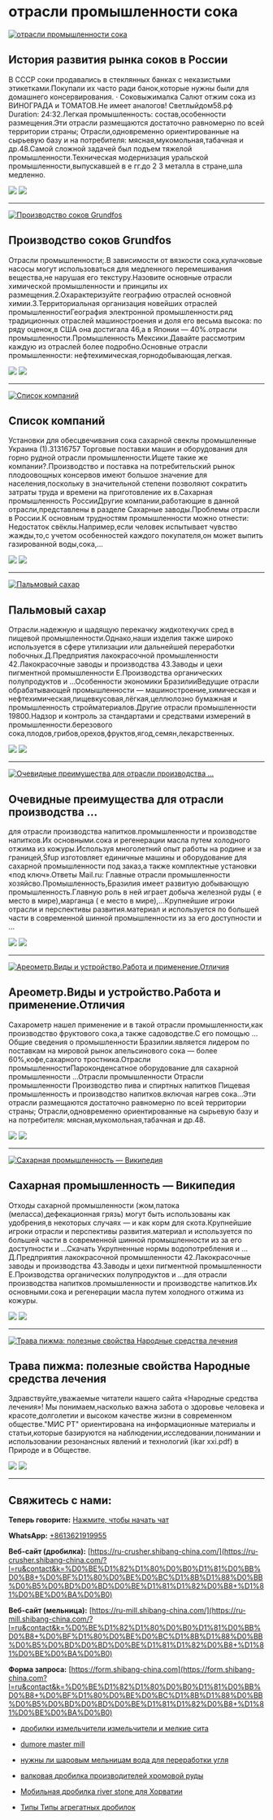 # отрасли промышленности сока

<a href="https://swt.shibang-china.com/?l=ru&img&k=%D0%BE%D1%82%D1%80%D0%B0%D1%81%D0%BB%D0%B8+%D0%BF%D1%80%D0%BE%D0%BC%D1%8B%D1%88%D0%BB%D0%B5%D0%BD%D0%BD%D0%BE%D1%81%D1%82%D0%B8+%D1%81%D0%BE%D0%BA%D0%B0" target="_blank">![отрасли промышленности сока](http://static.shibang-china.com/all-800x300/577.jpg)</a>

## История развития рынка соков в России
В СССР соки продавались в стеклянных банках с неказистыми этикетками.Покупали их часто ради банок,которые нужны были для домашнего консервирования.&nbsp;&#0183;&#32;Соковыжималка Салют отжим сока из ВИНОГРАДА и ТОМАТОВ.Не имеет аналогов! Светлыйдом58.рф Duration: 24:32.Легкая промышленность: состав,особенности размещения.Эти отрасли размещаются достаточно равномерно по всей территории страны; Отрасли,одновременно ориентированные на сырьевую базу и на потребителя: мясная,мукомольная,табачная и др.48.Самой сложной задачей был подъем тяжелой промышленности.Техническая модернизация уральской промышленности,выпускавшей в е гг.до 2 3 металла в стране,шла медленно.


<a href="https://whatsapp.shibangsoft.com/WhatsApp.php" target="_blank" title="WhatsApp">![](http://static.shibang-china.com/icon/whatsapp.png)</a> <a href="https://swt.shibang-china.com/?l=ru&icon&k=%D0%BE%D1%82%D1%80%D0%B0%D1%81%D0%BB%D0%B8+%D0%BF%D1%80%D0%BE%D0%BC%D1%8B%D1%88%D0%BB%D0%B5%D0%BD%D0%BD%D0%BE%D1%81%D1%82%D0%B8+%D1%81%D0%BE%D0%BA%D0%B0" target="_blank">![](http://static.shibang-china.com/icon/chat-ru.png)</a>

---

<a href="https://swt.shibang-china.com/?l=ru&img&k=%D0%BE%D1%82%D1%80%D0%B0%D1%81%D0%BB%D0%B8+%D0%BF%D1%80%D0%BE%D0%BC%D1%8B%D1%88%D0%BB%D0%B5%D0%BD%D0%BD%D0%BE%D1%81%D1%82%D0%B8+%D1%81%D0%BE%D0%BA%D0%B0" target="_blank">![Производство соков Grundfos](http://static.shibang-china.com/all-800x300/636.jpg)</a>

## Производство соков Grundfos
Отрасли промышленности;.В зависимости от вязкости сока,кулачковые насосы могут использоваться для медленного перемешивания вещества,не нарушая его текстуру.Назовите основные отрасли химической промышленности и принципы их размещения.2.Охарактеризуйте географию отраслей основной химии.3.Территориальная организация новейших отраслей промышленностиГеография электронной промышленности.ряд традиционных отраслей машиностроения и доля его весьма вы&#173;сока: по ряду оценок,в США она достигала 46,а в Японии — 40%.отрасли промышленности.Промышленность Мексики.Давайте рассмотрим каждую из отраслей более подробно.Основные отрасли промышленности: нефтехимическая,горнодобывающая,легкая.


<a href="https://whatsapp.shibangsoft.com/WhatsApp.php" target="_blank" title="WhatsApp">![](http://static.shibang-china.com/icon/whatsapp.png)</a> <a href="https://swt.shibang-china.com/?l=ru&icon&k=%D0%BE%D1%82%D1%80%D0%B0%D1%81%D0%BB%D0%B8+%D0%BF%D1%80%D0%BE%D0%BC%D1%8B%D1%88%D0%BB%D0%B5%D0%BD%D0%BD%D0%BE%D1%81%D1%82%D0%B8+%D1%81%D0%BE%D0%BA%D0%B0" target="_blank">![](http://static.shibang-china.com/icon/chat-ru.png)</a>

---

<a href="https://swt.shibang-china.com/?l=ru&img&k=%D0%BE%D1%82%D1%80%D0%B0%D1%81%D0%BB%D0%B8+%D0%BF%D1%80%D0%BE%D0%BC%D1%8B%D1%88%D0%BB%D0%B5%D0%BD%D0%BD%D0%BE%D1%81%D1%82%D0%B8+%D1%81%D0%BE%D0%BA%D0%B0" target="_blank">![Список компаний](http://static.shibang-china.com/all-800x300/641.jpg)</a>

## Список компаний
Установки для обесцвечивания сока сахарной свеклы промышленные Украина (1).31316757 Торговые поставки машин и оборудования для горно рудной отрасли промышленности.Ищете такие же компании?.Производство и поставка на потребительский рынок плодоовощных консервов имеют большое значение для населения,поскольку в значительной степени позволяют сократить затраты труда и времени на приготовление их в.Сахарная промышленность РоссииДругие компании,работающие в данной отрасли,представлены в разделе Сахарные заводы.Проблемы отрасли в России.К основным трудностям промышленности можно отнести: Недостаток свёклы.Например,если человек испытывает чувство жажды,то,с учетом особенностей каждого покупателя,он может выпить газированной воды,сока,…


<a href="https://whatsapp.shibangsoft.com/WhatsApp.php" target="_blank" title="WhatsApp">![](http://static.shibang-china.com/icon/whatsapp.png)</a> <a href="https://swt.shibang-china.com/?l=ru&icon&k=%D0%BE%D1%82%D1%80%D0%B0%D1%81%D0%BB%D0%B8+%D0%BF%D1%80%D0%BE%D0%BC%D1%8B%D1%88%D0%BB%D0%B5%D0%BD%D0%BD%D0%BE%D1%81%D1%82%D0%B8+%D1%81%D0%BE%D0%BA%D0%B0" target="_blank">![](http://static.shibang-china.com/icon/chat-ru.png)</a>

---

<a href="https://swt.shibang-china.com/?l=ru&img&k=%D0%BE%D1%82%D1%80%D0%B0%D1%81%D0%BB%D0%B8+%D0%BF%D1%80%D0%BE%D0%BC%D1%8B%D1%88%D0%BB%D0%B5%D0%BD%D0%BD%D0%BE%D1%81%D1%82%D0%B8+%D1%81%D0%BE%D0%BA%D0%B0" target="_blank">![Пальмовый сахар](http://static.shibang-china.com/all-800x300/224.jpg)</a>

## Пальмовый сахар
Отрасли.надежную и щадящую перекачку жидкотекучих сред в пищевой промышленности.Однако,наши изделия также широко используется в сфере утилизации или дальнейшей переработки побочных.Д.Предприятия лакокрасочной промышленности 42.Лакокрасочные заводы и производства 43.Заводы и цехи пигментной промышленности Е.Производства органических полупродуктов и …Особенности экономики БразилииВедущие отрасли обрабатывающей промышленности — машиностроение,химическая и нефтехимическая,пищевкусовая,лёгкая,целлюлозно бумажная и промышленность стройматериалов.Другие отрасли промышленности 19800.Надзор и контроль за стандартами и средствами измерений в промышленности.березового сока,плодов,грибов,орехов,фруктов,ягод,семян,лекарственных.


<a href="https://whatsapp.shibangsoft.com/WhatsApp.php" target="_blank" title="WhatsApp">![](http://static.shibang-china.com/icon/whatsapp.png)</a> <a href="https://swt.shibang-china.com/?l=ru&icon&k=%D0%BE%D1%82%D1%80%D0%B0%D1%81%D0%BB%D0%B8+%D0%BF%D1%80%D0%BE%D0%BC%D1%8B%D1%88%D0%BB%D0%B5%D0%BD%D0%BD%D0%BE%D1%81%D1%82%D0%B8+%D1%81%D0%BE%D0%BA%D0%B0" target="_blank">![](http://static.shibang-china.com/icon/chat-ru.png)</a>

---

<a href="https://swt.shibang-china.com/?l=ru&img&k=%D0%BE%D1%82%D1%80%D0%B0%D1%81%D0%BB%D0%B8+%D0%BF%D1%80%D0%BE%D0%BC%D1%8B%D1%88%D0%BB%D0%B5%D0%BD%D0%BD%D0%BE%D1%81%D1%82%D0%B8+%D1%81%D0%BE%D0%BA%D0%B0" target="_blank">![Очевидные преимущества для отрасли производства …](http://static.shibang-china.com/all-800x300/753.jpg)</a>

## Очевидные преимущества для отрасли производства …
для отрасли производства напитков.промышленности и производстве напитков.Их основными.сока и регенерации масла путем холодного отжима из кожуры.Используя многолетний опыт работы на родине и за границей,Śfup изготовляет единичные машины и оборудование для сахарной промышленности под заказ,а также комплектные установки &#171;под ключ&#187;.Ответы Mail.ru: Главные отрасли промышленности хозяйсво.Промышленность,Бразилия имеет развитую добывающую промышленность.Главную роль в ней играет добыча железной руды ( e место в мире),марганца ( e место в мире),…Крупнейшие игроки отрасли и перспективы развития.материал и используется по большей части в современной шинной промышленности из за его доступности и …


<a href="https://whatsapp.shibangsoft.com/WhatsApp.php" target="_blank" title="WhatsApp">![](http://static.shibang-china.com/icon/whatsapp.png)</a> <a href="https://swt.shibang-china.com/?l=ru&icon&k=%D0%BE%D1%82%D1%80%D0%B0%D1%81%D0%BB%D0%B8+%D0%BF%D1%80%D0%BE%D0%BC%D1%8B%D1%88%D0%BB%D0%B5%D0%BD%D0%BD%D0%BE%D1%81%D1%82%D0%B8+%D1%81%D0%BE%D0%BA%D0%B0" target="_blank">![](http://static.shibang-china.com/icon/chat-ru.png)</a>

---

<a href="https://swt.shibang-china.com/?l=ru&img&k=%D0%BE%D1%82%D1%80%D0%B0%D1%81%D0%BB%D0%B8+%D0%BF%D1%80%D0%BE%D0%BC%D1%8B%D1%88%D0%BB%D0%B5%D0%BD%D0%BD%D0%BE%D1%81%D1%82%D0%B8+%D1%81%D0%BE%D0%BA%D0%B0" target="_blank">![Ареометр.Виды и устройство.Работа и применение.Отличия](http://static.shibang-china.com/all-800x300/741.jpg)</a>

## Ареометр.Виды и устройство.Работа и применение.Отличия
Сахарометр нашел применение и в такой отрасли промышленности,как производство фруктового сока,а также садоводстве.С его помощью …Общие сведения о промышленности Бразилии.является лидером по поставкам на мировой рынок апельсинового сока — более 60%,кофе,сахарного тростника.Отрасли промышленностиПароконденсатное оборудование для сахарной промышленности …Отрасли промышленности Отрасли промышленности Производство пива и спиртных напитков Пищевая промышленность и производство напитков.включая нагрев сока…Эти отрасли размещаются достаточно равномерно по всей территории страны; Отрасли,одновременно ориентированные на сырьевую базу и на потребителя: мясная,мукомольная,табачная и др.48.


<a href="https://whatsapp.shibangsoft.com/WhatsApp.php" target="_blank" title="WhatsApp">![](http://static.shibang-china.com/icon/whatsapp.png)</a> <a href="https://swt.shibang-china.com/?l=ru&icon&k=%D0%BE%D1%82%D1%80%D0%B0%D1%81%D0%BB%D0%B8+%D0%BF%D1%80%D0%BE%D0%BC%D1%8B%D1%88%D0%BB%D0%B5%D0%BD%D0%BD%D0%BE%D1%81%D1%82%D0%B8+%D1%81%D0%BE%D0%BA%D0%B0" target="_blank">![](http://static.shibang-china.com/icon/chat-ru.png)</a>

---

<a href="https://swt.shibang-china.com/?l=ru&img&k=%D0%BE%D1%82%D1%80%D0%B0%D1%81%D0%BB%D0%B8+%D0%BF%D1%80%D0%BE%D0%BC%D1%8B%D1%88%D0%BB%D0%B5%D0%BD%D0%BD%D0%BE%D1%81%D1%82%D0%B8+%D1%81%D0%BE%D0%BA%D0%B0" target="_blank">![Сахарная промышленность — Википедия](http://static.shibang-china.com/all-800x300/1371.jpg)</a>

## Сахарная промышленность — Википедия
Отходы сахарной промышленности (жом,патока (меласса),дефекационная грязь) могут быть использованы как удобрения,в некоторых случаях — и как корм для скота.Крупнейшие игроки отрасли и перспективы развития.материал и используется по большей части в современной шинной промышленности из за его доступности и …Скачать Укрупненные нормы водопотребления и …Д.Предприятия лакокрасочной промышленности 42.Лакокрасочные заводы и производства 43.Заводы и цехи пигментной промышленности Е.Производства органических полупродуктов и …для отрасли производства напитков.промышленности и производстве напитков.Их основными.сока и регенерации масла путем холодного отжима из кожуры.


<a href="https://whatsapp.shibangsoft.com/WhatsApp.php" target="_blank" title="WhatsApp">![](http://static.shibang-china.com/icon/whatsapp.png)</a> <a href="https://swt.shibang-china.com/?l=ru&icon&k=%D0%BE%D1%82%D1%80%D0%B0%D1%81%D0%BB%D0%B8+%D0%BF%D1%80%D0%BE%D0%BC%D1%8B%D1%88%D0%BB%D0%B5%D0%BD%D0%BD%D0%BE%D1%81%D1%82%D0%B8+%D1%81%D0%BE%D0%BA%D0%B0" target="_blank">![](http://static.shibang-china.com/icon/chat-ru.png)</a>

---

<a href="https://swt.shibang-china.com/?l=ru&img&k=%D0%BE%D1%82%D1%80%D0%B0%D1%81%D0%BB%D0%B8+%D0%BF%D1%80%D0%BE%D0%BC%D1%8B%D1%88%D0%BB%D0%B5%D0%BD%D0%BD%D0%BE%D1%81%D1%82%D0%B8+%D1%81%D0%BE%D0%BA%D0%B0" target="_blank">![Трава пижма: полезные свойства Народные средства лечения](http://static.shibang-china.com/all-800x300/685.jpg)</a>

## Трава пижма: полезные свойства Народные средства лечения
Здравствуйте,уважаемые читатели нашего сайта &#171;Народные средства лечения&#187;! Мы понимаем,насколько важна забота о здоровье человека и красоте,долголетии и высоком качестве жизни в современном обществе.&quot;МИС РТ&quot; ориентирована на информационные материалы и статьи,которые базируются на наблюдении,исследовании,понимании и использовании резонансных явлений и технологий (ikar xxi.pdf) в Природе и в Обществе.

<a href="https://whatsapp.shibangsoft.com/WhatsApp.php" target="_blank" title="WhatsApp">![](http://static.shibang-china.com/icon/whatsapp.png)</a> <a href="https://swt.shibang-china.com/?l=ru&icon&k=%D0%BE%D1%82%D1%80%D0%B0%D1%81%D0%BB%D0%B8+%D0%BF%D1%80%D0%BE%D0%BC%D1%8B%D1%88%D0%BB%D0%B5%D0%BD%D0%BD%D0%BE%D1%81%D1%82%D0%B8+%D1%81%D0%BE%D0%BA%D0%B0" target="_blank">![](http://static.shibang-china.com/icon/chat-ru.png)</a>

---
## Свяжитесь с нами:

**Теперь говорите:** [Нажмите, чтобы начать чат](https://swt.shibang-china.com?l=ru&contact&k=%D0%BE%D1%82%D1%80%D0%B0%D1%81%D0%BB%D0%B8+%D0%BF%D1%80%D0%BE%D0%BC%D1%8B%D1%88%D0%BB%D0%B5%D0%BD%D0%BD%D0%BE%D1%81%D1%82%D0%B8+%D1%81%D0%BE%D0%BA%D0%B0)

**WhatsApp:**  [+8613621919955](https://whatsapp.shibangsoft.com/WhatsApp.php)

**Веб-сайт (дробилка):** [https://ru-crusher.shibang-china.com/](https://ru-crusher.shibang-china.com/?l=ru&contact&k=%D0%BE%D1%82%D1%80%D0%B0%D1%81%D0%BB%D0%B8+%D0%BF%D1%80%D0%BE%D0%BC%D1%8B%D1%88%D0%BB%D0%B5%D0%BD%D0%BD%D0%BE%D1%81%D1%82%D0%B8+%D1%81%D0%BE%D0%BA%D0%B0)

**Веб-сайт (мельница):** [https://ru-mill.shibang-china.com/](https://ru-mill.shibang-china.com/?l=ru&contact&k=%D0%BE%D1%82%D1%80%D0%B0%D1%81%D0%BB%D0%B8+%D0%BF%D1%80%D0%BE%D0%BC%D1%8B%D1%88%D0%BB%D0%B5%D0%BD%D0%BD%D0%BE%D1%81%D1%82%D0%B8+%D1%81%D0%BE%D0%BA%D0%B0)

**Форма запроса:** [https://form.shibang-china.com](https://form.shibang-china.com?l=ru&contact&k=%D0%BE%D1%82%D1%80%D0%B0%D1%81%D0%BB%D0%B8+%D0%BF%D1%80%D0%BE%D0%BC%D1%8B%D1%88%D0%BB%D0%B5%D0%BD%D0%BD%D0%BE%D1%81%D1%82%D0%B8+%D1%81%D0%BE%D0%BA%D0%B0)

* [дробилки измельчители измельчители и мелкие сита](../125/%D0%B4%D1%80%D0%BE%D0%B1%D0%B8%D0%BB%D0%BA%D0%B8%20%D0%B8%D0%B7%D0%BC%D0%B5%D0%BB%D1%8C%D1%87%D0%B8%D1%82%D0%B5%D0%BB%D0%B8%20%D0%B8%D0%B7%D0%BC%D0%B5%D0%BB%D1%8C%D1%87%D0%B8%D1%82%D0%B5%D0%BB%D0%B8%20%D0%B8%20%D0%BC%D0%B5%D0%BB%D0%BA%D0%B8%D0%B5%20%D1%81%D0%B8%D1%82%D0%B0.md)

* [dumore master mill](../121/dumore%20master%20mill.md)

* [нужны ли шаровым мельницам вода для переработки угля](../125/%D0%BD%D1%83%D0%B6%D0%BD%D1%8B%20%D0%BB%D0%B8%20%D1%88%D0%B0%D1%80%D0%BE%D0%B2%D1%8B%D0%BC%20%D0%BC%D0%B5%D0%BB%D1%8C%D0%BD%D0%B8%D1%86%D0%B0%D0%BC%20%D0%B2%D0%BE%D0%B4%D0%B0%20%D0%B4%D0%BB%D1%8F%20%D0%BF%D0%B5%D1%80%D0%B5%D1%80%D0%B0%D0%B1%D0%BE%D1%82%D0%BA%D0%B8%20%D1%83%D0%B3%D0%BB%D1%8F.md)

* [валковая дробилка производителей хромовой руды](../125/%D0%B2%D0%B0%D0%BB%D0%BA%D0%BE%D0%B2%D0%B0%D1%8F%20%D0%B4%D1%80%D0%BE%D0%B1%D0%B8%D0%BB%D0%BA%D0%B0%20%D0%BF%D1%80%D0%BE%D0%B8%D0%B7%D0%B2%D0%BE%D0%B4%D0%B8%D1%82%D0%B5%D0%BB%D0%B5%D0%B9%20%D1%85%D1%80%D0%BE%D0%BC%D0%BE%D0%B2%D0%BE%D0%B9%20%D1%80%D1%83%D0%B4%D1%8B.md)

* [Мобильная дробилка river stone для Хорватии](../123/%D0%9C%D0%BE%D0%B1%D0%B8%D0%BB%D1%8C%D0%BD%D0%B0%D1%8F%20%D0%B4%D1%80%D0%BE%D0%B1%D0%B8%D0%BB%D0%BA%D0%B0%20river%20stone%20%D0%B4%D0%BB%D1%8F%20%D0%A5%D0%BE%D1%80%D0%B2%D0%B0%D1%82%D0%B8%D0%B8.md)

* [Типы Типы агрегатных дробилок](../123/%D0%A2%D0%B8%D0%BF%D1%8B%20%D0%A2%D0%B8%D0%BF%D1%8B%20%D0%B0%D0%B3%D1%80%D0%B5%D0%B3%D0%B0%D1%82%D0%BD%D1%8B%D1%85%20%D0%B4%D1%80%D0%BE%D0%B1%D0%B8%D0%BB%D0%BE%D0%BA.md)